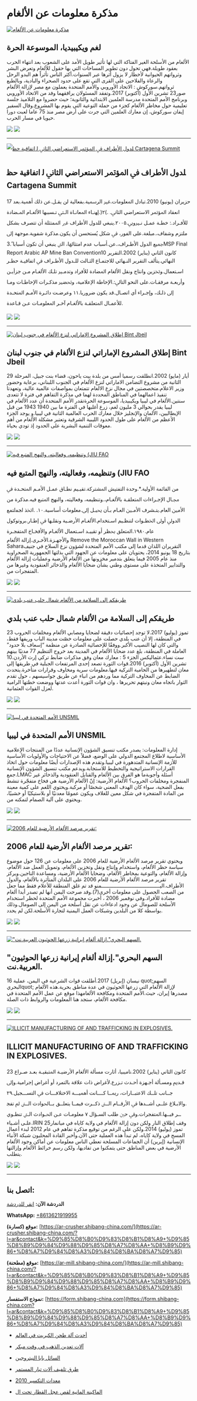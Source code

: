 # مذكرة معلومات عن الألغام

<a href="https://swt.shibang-china.com/?l=ar&img&k=%D9%85%D8%B0%D9%83%D8%B1%D8%A9+%D9%85%D8%B9%D9%84%D9%88%D9%85%D8%A7%D8%AA+%D8%B9%D9%86+%D8%A7%D9%84%D8%A3%D9%84%D8%BA%D8%A7%D9%85" target="_blank">![مذكرة معلومات عن الألغام](http://static.shibang-china.com/all-800x300/1052.jpg)</a>

## لغم ويكيبيديا، الموسوعة الحرة
الألغام من الأسلحة الغير الفتاكة التي لها تأثير طويل الأمد على الشعوب بعد انتهاء الحرب بعقود طويلة.فهي تحول دون تطوير المساحات التي بها حقول للألغام وتعرض البشر وثرواتهم الحيوانية لأخطار لا يزول أثرها عبر السنوات.أكثر الناس تأثراً هم البدو الرحل والرعاة والفلاحين على القرى التي تقع على حدود الصحراء والبادية، وبالطبع ثرواتهم.سوركوش : الاتحاد الأوروبي والأمم المتحدة يعملون مع مصر لإزالة الألغام صور23 تشرين الأول (أكتوبر) 2017.وتفقد المسئولان يرافقهما وفد من الاتحاد الأوروبي وبرنامج الأمم المتحدة مدرسة العلمين الابتدائية والثانوية؛ حيث حضروا مع التلاميذ جلسة تعليمية حول مخاطر الألغام كجزء من حملة التوعية التي يقوم بها المشروع.وقال السفير إيفان سوركوش، إن معارك العلمين التي جرت على أرض مصر منذ 75 عاما لعبت دورا حيويا في مسار الحرب.


<a href="https://whatsapp.shibangsoft.com/WhatsApp.php" target="_blank" title="WhatsApp">![](http://static.shibang-china.com/icon/whatsapp.png)</a> <a href="https://swt.shibang-china.com/?l=ar&icon&k=%D9%85%D8%B0%D9%83%D8%B1%D8%A9+%D9%85%D8%B9%D9%84%D9%88%D9%85%D8%A7%D8%AA+%D8%B9%D9%86+%D8%A7%D9%84%D8%A3%D9%84%D8%BA%D8%A7%D9%85" target="_blank">![](http://static.shibang-china.com/icon/chat-ar.png)</a>

---

<a href="https://swt.shibang-china.com/?l=ar&img&k=%D9%85%D8%B0%D9%83%D8%B1%D8%A9+%D9%85%D8%B9%D9%84%D9%88%D9%85%D8%A7%D8%AA+%D8%B9%D9%86+%D8%A7%D9%84%D8%A3%D9%84%D8%BA%D8%A7%D9%85" target="_blank">![ﻠﺪﻭﻝ ﺍﻷﻃﺮﺍﻑ ﰲ ﺍﳌﺆﲤﺮ ﺍﻻﺳﺘﻌﺮﺍﺿﻲ ﺍﻟﺜﺎﱐ ﻟ ﺍﺗﻔﺎﻗﻴﺔ ﺣﻈ Cartagena Summit](http://static.shibang-china.com/all-800x300/310.jpg)</a>

## ﻠﺪﻭﻝ ﺍﻷﻃﺮﺍﻑ ﰲ ﺍﳌﺆﲤﺮ ﺍﻻﺳﺘﻌﺮﺍﺿﻲ ﺍﻟﺜﺎﱐ ﻟ ﺍﺗﻔﺎﻗﻴﺔ ﺣﻈ Cartagena Summit
17 حزيران (يونيو) 2010.ﺗﺒﺎﺩﻝ ﺍﳌﻌﻠﻮﻣﺎﺕ.ﻏﲑ ﺍﻟﺮﲰﻴﺔ.ﺑﻔﻌﺎﻟﻴﺔ ﻟﻦ ﻳﻘـﻞ.ﻋﻦ ﺫﻟﻚ ﺃﳘﻴﺔ.ﺑﻌﺪ ﺍﻧﻌﻘﺎﺩ ﺍﳌﺆﲤﺮ ﺍﻻﺳﺘﻌﺮﺍﺿﻲ ﺍﻟﺜﺎﱐ. .)٢(.ﺇﻬﻧـﺎﺀ ﺍﳌﻌﺎﻧـﺎﺓ ﺍﻟـﱵ ﺗـﺴﺒﺒﻬﺎ ﺍﻷﻟﻐـﺎﻡ ﺍﳌـﻀﺎﺩﺓ ﻟﻸﻓـﺮﺍﺩ.: ﺧﻄـﺔ ﻋﻤـﻞ ﻧـﲑﻭﰊ.٢٠٠٥.ﻳﻨﺒﻐﻲ ﻟﻠﺪﻭﻝ ﺍﻷﻃﺮﺍﻑ ﻏﲑ ﺍﳌﻤﺘﺜﻠﺔ ﺃﻥ ﺗﺘﺼﺮﻑ ﺑﺸﻜﻞ ﻣﻠﺘﺰﻡ ﻭﺷﻔﺎﻑ،.ﻣﺒﻠﻐﺔ.ﻋﻠﻰ ﺍﻟﻔﻮﺭ، ﰲ ﺷﻜﻞ ﻳُﺴﺘﺤﺴﻦ ﺃﻥ ﻳﻜﻮﻥ.ﻣﺬﻛﺮﺓ ﺷﻔﻮﻳﺔ.ﻣﻮﺟﻬﺔ ﺇﱃ ﲨﻴﻊ ﺍﻟﺪﻭﻝ ﺍﻷﻃـﺮﺍﻑ،.ﻋﻦ.ﺃﺳﺒﺎﺏ ﻋﺪﻡ ﺍﻣﺘﺜﺎﳍﺎ، ﺍﻟﱵ ﻳﻨﺒﻐﻲ ﺃﻥ ﺗﻜﻮﻥ ﺃﺳﺒﺎﺑﺎﹰ.3MSP Final Report Arabic AP Mine Ban Convention10 كانون الثاني (يناير) 2002.اﻟﺘﻘﺮﻳﺮ اﻟﻨﻬﺎﺋﻲ.ﻳﺘﺄﻟﻒ اﻟﺘﻘﺮﻳﺮ اﻟﻨـﻬﺎﺋﻲ ﻟﻼﺟﺘﻤـﺎع اﻟﺜـﺎﻟﺚ ﻟﻠـﺪول اﻷﻃـﺮاف ﰲ اﺗﻔﺎﻗﻴـﺔ ﺣﻈـﺮ اﺳـﺘﻌﻤﺎل.وﲣﺰﻳﻦ واﻧﺘﺎج وﻧﻘﻞ اﻷﻟﻐﺎم اﳌﻀﺎدة ﻟﻸﻓﺮاد وﺗﺪﻣـﲑ ﺗﻠـﻚ اﻷﻟﻐـﺎم ﻣـﻦ ﺟﺰأﻳـﻦ وأرﺑﻌـﺔ ﻣﺮﻓﻘـﺎت.ﻋﻠﻰ اﻟﻨﺤﻮ اﻟﺘﺎﱄ:.اﻹﺣﺎﻃﺔ اﻹﻋﻼﻣﻴﺔ، وﲢﻀﲑ ﻣﺬﻛـﺮات اﻹﺣﺎﻃـﺎت وﻣـﺎ إﱃ ذﻟـﻚ، وإﺟـﺮاء أي اﺗﺼـﺎل.ﻗﺪ ﻳﻜﻮن ﺿﺮورﻳﺎ.١١ وﻋﺮﺿـﺖ داﺋـﺮة اﻷﻣـﻢ اﳌﺘﺤـﺪة ﻟﻸﻋﻤـﺎل اﳌﺘﻌﻠﻘـﺔ ﺑﺎﻷﻟﻐـﺎم آﺧـﺮ اﳌﻌﻠﻮﻣـﺎت ﻋـﻦ ﻗـﺎﻋﺪة.


<a href="https://whatsapp.shibangsoft.com/WhatsApp.php" target="_blank" title="WhatsApp">![](http://static.shibang-china.com/icon/whatsapp.png)</a> <a href="https://swt.shibang-china.com/?l=ar&icon&k=%D9%85%D8%B0%D9%83%D8%B1%D8%A9+%D9%85%D8%B9%D9%84%D9%88%D9%85%D8%A7%D8%AA+%D8%B9%D9%86+%D8%A7%D9%84%D8%A3%D9%84%D8%BA%D8%A7%D9%85" target="_blank">![](http://static.shibang-china.com/icon/chat-ar.png)</a>

---

<a href="https://swt.shibang-china.com/?l=ar&img&k=%D9%85%D8%B0%D9%83%D8%B1%D8%A9+%D9%85%D8%B9%D9%84%D9%88%D9%85%D8%A7%D8%AA+%D8%B9%D9%86+%D8%A7%D9%84%D8%A3%D9%84%D8%BA%D8%A7%D9%85" target="_blank">![إطلاق المشروع الإماراتي لنزع الألغام في جنوب لبنان Bint Jbeil](http://static.shibang-china.com/all-800x300/735.jpg)</a>

## إطلاق المشروع الإماراتي لنزع الألغام في جنوب لبنان Bint Jbeil
29 أيار (مايو) 2002.انطلقت رسميا أمس من بلدة بيت ياحون، قضاء بنت جبيل، المرحلة الثانية من مشروع التضامن الاماراتي لنزع الألغام في الجنوب اللبناني، برعاية وحضور وزير الاعلام.متخصصتين في مجال نزع الالغام تتمتعان بمواصفات عالمية عالية، وتعهدتا تنفيذ اعمالهما في المناطق المحددة لهما في مذكرة التفاهم في فترة لا تتعدى سنتين.الألغام في ليبيا ويكيبيديا، الموسوعة الحرةتقدر الأمم المتحدة أن عدد الألغام في ليبيا يقدر بحوالي 3 مليون لغم، زرع أغلبها في الفترة ما بين 1940 1943 من قبل الإيطاليين، الألمان والإنجليز خلال معارك الحرب العالمية الثانية في ليبيا.و يوجد الجزء الأعظم من الألغام على طول الحدود الليبية الشرقية وتعتبر مشكلة الألغام من أهم معوقات التنمية البشرية على الحدود إذ تودي بحياة.


<a href="https://whatsapp.shibangsoft.com/WhatsApp.php" target="_blank" title="WhatsApp">![](http://static.shibang-china.com/icon/whatsapp.png)</a> <a href="https://swt.shibang-china.com/?l=ar&icon&k=%D9%85%D8%B0%D9%83%D8%B1%D8%A9+%D9%85%D8%B9%D9%84%D9%88%D9%85%D8%A7%D8%AA+%D8%B9%D9%86+%D8%A7%D9%84%D8%A3%D9%84%D8%BA%D8%A7%D9%85" target="_blank">![](http://static.shibang-china.com/icon/chat-ar.png)</a>

---

<a href="https://swt.shibang-china.com/?l=ar&img&k=%D9%85%D8%B0%D9%83%D8%B1%D8%A9+%D9%85%D8%B9%D9%84%D9%88%D9%85%D8%A7%D8%AA+%D8%B9%D9%86+%D8%A7%D9%84%D8%A3%D9%84%D8%BA%D8%A7%D9%85" target="_blank">![وتنظيمه، وفعاليته، والنهج المتبع فيه (JIU FAO](http://static.shibang-china.com/all-800x300/590.jpg)</a>

## وتنظيمه، وفعاليته، والنهج المتبع فيه (JIU FAO
ﻣﻦ ﺍﻟﻘﺎﺋﻤﺔ ﺍﻷﻭﻟﻴﺔ.*.ﻭﺣﺪﺓ ﺍﻟﺘﻔﺘﻴﺶ ﺍﳌﺸﺘﺮﻛﺔ.ﺗﻘﻴـﻴﻢ ﻧﻄـﺎﻕ ﻋﻤـﻞ ﺍﻷﻣـﻢ ﺍﳌﺘﺤـﺪﺓ ﰲ ﳎـﺎﻝ ﺍﻹﺟـﺮﺍﺀﺍﺕ ﺍﳌﺘﻌﻠﻘـﺔ ﺑﺎﻷﻟﻐـﺎﻡ،.ﻭﺗﻨﻈﻴﻤﻪ، ﻭﻓﻌﺎﻟﻴﺘﻪ، ﻭﺍﻟﻨﻬﺞ ﺍﳌﺘﺒﻊ ﻓﻴﻪ.ﻣﺬﻛﺮﺓ ﻣﻦ ﺍﻷﻣﲔ ﺍﻟﻌﺎﻡ.ﻳﺘـﺸﺮﻑ ﺍﻷﻣـﲔ ﺍﻟﻌـﺎﻡ ﺑـﺄﻥ ﳛﻴـﻞ ﺇﱃ.ﻣﻌﻠﻮﻣﺎﺕ ﺃﺳﺎﺳﻴﺔ.١٠. .ﺍﲣﺬ ﺍﺠﻤﻟﺘﻤﻊ ﺍﻟﺪﻭﱄ ﺃﻭﱃ ﺍﳋﻄـﻮﺍﺕ ﻟﺘﻨﻈـﻴﻢ ﺍﺳـﺘﺨﺪﺍﻡ.ﺍﻷﻟﻐـﺎﻡ ﺍﻷﺭﺿـﻴﺔ ﻭﻧﻘﻠـﻬﺎ ﰲ ﺇﻃـﺎﺭ.ﺑﺮﻭﺗﻮﻛﻮﻝ ﻋﺎﻡ.١٩٨٠.ﺍﳌﺘﻌﻠﻖ ﲝﻈﺮ ﺃﻭ ﺗﻘﻴﻴـﺪ ﺍﺳـﺘﻌﻤﺎﻝ ﺍﻷﻟﻐـﺎﻡ ﻭﺍﻷﻓﺨـﺎﺥ ﺍﳌﺘﻔﺠـﺮﺓ ﻭﺍﻷﺟﻬـﺰﺓ.ﺍﻷﺧـﺮﻯ.إزالة الألغام Remove the Moroccan Wall in Western Saharaالتقريران اللذان قدما إلى مكتب الأمم المتحدة لشؤون نزع السلاح في جنيف بتاريخ 18 يونيو 2014، يحتويان على معلومات عن الجهود التي بذلتها الجمهورية الصحراوية منذ عام 2005 فيما يتعلق بتدمير مخزونها من الألغام الأرضية وعمليات إزالة الألغام والتدابير المتخذة على مستوى وطني بشأن ضحايا الألغام والذخائر العنقودية وغيرها من المتفجرات من.


<a href="https://whatsapp.shibangsoft.com/WhatsApp.php" target="_blank" title="WhatsApp">![](http://static.shibang-china.com/icon/whatsapp.png)</a> <a href="https://swt.shibang-china.com/?l=ar&icon&k=%D9%85%D8%B0%D9%83%D8%B1%D8%A9+%D9%85%D8%B9%D9%84%D9%88%D9%85%D8%A7%D8%AA+%D8%B9%D9%86+%D8%A7%D9%84%D8%A3%D9%84%D8%BA%D8%A7%D9%85" target="_blank">![](http://static.shibang-china.com/icon/chat-ar.png)</a>

---

<a href="https://swt.shibang-china.com/?l=ar&img&k=%D9%85%D8%B0%D9%83%D8%B1%D8%A9+%D9%85%D8%B9%D9%84%D9%88%D9%85%D8%A7%D8%AA+%D8%B9%D9%86+%D8%A7%D9%84%D8%A3%D9%84%D8%BA%D8%A7%D9%85" target="_blank">![طريقكم إلى السلامة من الألغام شمال حلب عنب بلدي](http://static.shibang-china.com/all-800x300/1147.jpg)</a>

## طريقكم إلى السلامة من الألغام شمال حلب عنب بلدي
23 تموز (يوليو) 2017.لا توجد إحصائيات دقيقة لضحايا ومصابي الألغام ومخلفات الحروب في المنطقة، إلا أن عنب بلدي حصلت على معلومات خصّت مدينة الباب وريفها فقط، والتي كان لها النصيب الأكبر.ووفقًا للإحصائية الصادرة عن منظمة “إسعاف بلا حدود” العاملة في المنطقة، بلغ عدد ضحايا الألغام في المدينة بعد خروج التنظيم 77 مدنيًا بينهم ست نساء.عثماليكس الجزء 5 : معارك معان وفق مذكرات ضابط تركي إرث الأردن.10 تشرين الأول (أكتوبر) 2016.قوات الثورة تصعد إحدى المرتفعات الجبلية في طريقها إلى معان لتطهيرها من الحامية التركية فيها.معلومات سرية ومخاوف وقرارات متأخرة.يتحدث الضابط عن المخاوف التركية مما وردهم من انباء عن طريق جواسيسهم ، حول تقدم الثوار باتجاه معان ونيتهم تحريرها ، وان قوات الثورة أعدت عدتها ووضعت خطتها الرامية لعزل القوات العثمانية.


<a href="https://whatsapp.shibangsoft.com/WhatsApp.php" target="_blank" title="WhatsApp">![](http://static.shibang-china.com/icon/whatsapp.png)</a> <a href="https://swt.shibang-china.com/?l=ar&icon&k=%D9%85%D8%B0%D9%83%D8%B1%D8%A9+%D9%85%D8%B9%D9%84%D9%88%D9%85%D8%A7%D8%AA+%D8%B9%D9%86+%D8%A7%D9%84%D8%A3%D9%84%D8%BA%D8%A7%D9%85" target="_blank">![](http://static.shibang-china.com/icon/chat-ar.png)</a>

---

<a href="https://swt.shibang-china.com/?l=ar&img&k=%D9%85%D8%B0%D9%83%D8%B1%D8%A9+%D9%85%D8%B9%D9%84%D9%88%D9%85%D8%A7%D8%AA+%D8%B9%D9%86+%D8%A7%D9%84%D8%A3%D9%84%D8%BA%D8%A7%D9%85" target="_blank">![الأمم المتحدة في ليبيا UNSMIL](http://static.shibang-china.com/all-800x300/24.jpg)</a>

## الأمم المتحدة في ليبيا UNSMIL
إدارة المعلومات: يصدر مكتب تنسيق الشؤون الإنسانية عددًا من المنتجات الإعلامية الأساسية لاطلاع المجتمع الدولي على الوضع، فضلاً عن الاحتياجات والأولويات الأساسية للأزمة الإنسانية المتدهورة في ليبيا.وتقدم هذه الإصدارات أيضًا معلومات حول اتخاذ القرارات الاستراتيجية والتخطيط للاستجابة.ويدعم مكتب تنسيق الشؤون الإنسانية جمع.LMAC أسئلة وأجوبةما هو الفرق بين الألغام والقنابل العنقودية والذخائر غير المنفجرة ومخلفات الحروب؟ الألغام الأرضية: إنّ الألغام الأرضية هي فخاخ متفجّرة تنشط بفعل الضحية، سواء كان الهدف المعني شخصًا أو مركبة.ويحتوي اللغم على كمية معينة من المادة المتفجرة في شكل معين للغلاف ويكون عمومًا معدنيًا أو بلاستيكيًا أو خشبيًا، ويحتوي على آلية الصمام لتمكنه من.


<a href="https://whatsapp.shibangsoft.com/WhatsApp.php" target="_blank" title="WhatsApp">![](http://static.shibang-china.com/icon/whatsapp.png)</a> <a href="https://swt.shibang-china.com/?l=ar&icon&k=%D9%85%D8%B0%D9%83%D8%B1%D8%A9+%D9%85%D8%B9%D9%84%D9%88%D9%85%D8%A7%D8%AA+%D8%B9%D9%86+%D8%A7%D9%84%D8%A3%D9%84%D8%BA%D8%A7%D9%85" target="_blank">![](http://static.shibang-china.com/icon/chat-ar.png)</a>

---

<a href="https://swt.shibang-china.com/?l=ar&img&k=%D9%85%D8%B0%D9%83%D8%B1%D8%A9+%D9%85%D8%B9%D9%84%D9%88%D9%85%D8%A7%D8%AA+%D8%B9%D9%86+%D8%A7%D9%84%D8%A3%D9%84%D8%BA%D8%A7%D9%85" target="_blank">![تقرير مرصد الألغام الأرضية للعام 2006:](http://static.shibang-china.com/all-800x300/98.jpg)</a>

## تقرير مرصد الألغام الأرضية للعام 2006:
ويحتوي تقرير مرصد الألغام الأرضية للعام 2006 على معلومات عن 126 حول موضوع سياسة حظر الألغام، واستخدام وإنتاج ونقل وتخزين الألغام، وتمويل العمل ضد الألغام، وإزالة الألغام، والتوعية بمخاطر الألغام، وضحايا الألغام الأرضية، ومساعدة الناجين.ويركز تقرير مرصد الألغام الأرضية للعام 2006 على البلدان المتأثرة بالألغام، والدول الأطراف.اليـــــــــــــــــــــــــــــــــــــــمنو قد تم غلق المنطقة للأعلام فقط مما جعل من الصعب الحصول على معلومات أخرى(7).وقد صرحت اليمن أنها لم تصدر أبدا ألغام مضادة للأفراد.وفي نوفمبر 2006 ، أخبرت مجموعة الأمم المتحدة لحظر استخدام الأسلحة للصومال عن وجود ادعاءات عن نقل أسلحة من اليمن إلى الصومال.وذلك بواسطة كلا من البلدين وشبكات العمل اليمنية لتجارة الأسلحة.لكن لم يحدد.


<a href="https://whatsapp.shibangsoft.com/WhatsApp.php" target="_blank" title="WhatsApp">![](http://static.shibang-china.com/icon/whatsapp.png)</a> <a href="https://swt.shibang-china.com/?l=ar&icon&k=%D9%85%D8%B0%D9%83%D8%B1%D8%A9+%D9%85%D8%B9%D9%84%D9%88%D9%85%D8%A7%D8%AA+%D8%B9%D9%86+%D8%A7%D9%84%D8%A3%D9%84%D8%BA%D8%A7%D9%85" target="_blank">![](http://static.shibang-china.com/icon/chat-ar.png)</a>

---

<a href="https://swt.shibang-china.com/?l=ar&img&k=%D9%85%D8%B0%D9%83%D8%B1%D8%A9+%D9%85%D8%B9%D9%84%D9%88%D9%85%D8%A7%D8%AA+%D8%B9%D9%86+%D8%A7%D9%84%D8%A3%D9%84%D8%BA%D8%A7%D9%85" target="_blank">![&quot;السهم البحري&quot;.إزالة ألغام إيرانية زرعها الحوثيون العربية.نت.](http://static.shibang-china.com/all-800x300/413.jpg)</a>

## &quot;السهم البحري&quot;.إزالة ألغام إيرانية زرعها الحوثيون العربية.نت.
16 نيسان (إبريل) 2017.أطلقت قوات الشرعية في اليمن، عملية quot;السهم البحريquot; لإزالة الألغام التي زرعها الحوثيون في عدة مناطق بحرية.هذه الألغام مصدرها إيران، حيث.الأمم المتحدة ومكافحة الألغامهذا موقع عن عمل الأمم المتحدة في مكافحة الألغام، ستجد هنا المعلومات والروابط ذات الصلة.


<a href="https://whatsapp.shibangsoft.com/WhatsApp.php" target="_blank" title="WhatsApp">![](http://static.shibang-china.com/icon/whatsapp.png)</a> <a href="https://swt.shibang-china.com/?l=ar&icon&k=%D9%85%D8%B0%D9%83%D8%B1%D8%A9+%D9%85%D8%B9%D9%84%D9%88%D9%85%D8%A7%D8%AA+%D8%B9%D9%86+%D8%A7%D9%84%D8%A3%D9%84%D8%BA%D8%A7%D9%85" target="_blank">![](http://static.shibang-china.com/icon/chat-ar.png)</a>

---

<a href="https://swt.shibang-china.com/?l=ar&img&k=%D9%85%D8%B0%D9%83%D8%B1%D8%A9+%D9%85%D8%B9%D9%84%D9%88%D9%85%D8%A7%D8%AA+%D8%B9%D9%86+%D8%A7%D9%84%D8%A3%D9%84%D8%BA%D8%A7%D9%85" target="_blank">![ILLICIT MANUFACTURING OF AND TRAFFICKING IN EXPLOSIVES.](http://static.shibang-china.com/all-800x300/394.jpg)</a>

## ILLICIT MANUFACTURING OF AND TRAFFICKING IN EXPLOSIVES.
23 كانون الثاني (يناير) 2002.ﻧﺎﻣﻴﺒﻴﺎ، أﺛﺎرت ﻣﺴﺄﻟﺔ اﻷﻟﻐﺎم اﻷرﺿﻴـﺔ اﳌﺘﺒﻘﻴـﺔ ﺑﻌـﺪ ﺻـﺮاع ﻗـﺪﱘ وﻣﺴـﺄﻟﺔ أﺟـﻬﺰة أﺣـﺪث ﺗـﺰرع.ﻷﻏﺮاض ذات ﻋﻼﻗﺔ ﺑﺎﻟﺘﻤﺮد أو أﻏﺮاض إﺟﺮاﻣﻴﺔ.وإﱃ ﺟــﺎﻧﺐ ﺗﻠــﻚ اﻻﻋﺘﺒــﺎرات، رﲟــﺎ ﻛــــﺎﻧﺖ أﳘﻴـــﺔ اﻻﺧﺘﻼﻓـــﺎت ﰲ اﻟﺘﺴـــﺠﻴﻞ.٢٩ .واﻻﺑـﻼغ ﻋﻠــﻰ أﺷــﺪﻫﺎ ﰲ اﻷرﻗــﺎم اﻟــﱵ ذﻛــﺮت ﻓﻴﻤــﺎ ﻳﺘﻌﻠــﻖ ﺑــﺎﳊﻮادث اﻟــﱵ ﱂ ﺗﻔﺠ ــﺮ ﻓﻴــﻬﺎ.اﳌﺘﻔﺠﺮات.وﰲ ﺣﲔ ﻃﻠﺐ اﻟﺴـﺆال ٧ ﻣﻌﻠﻮﻣـﺎت ﻋـﻦ اﳊـﻮادث اﻟـﱵ ﺗﻨﻄـﻮي ﻋﻠـﻰ أﺷـﻴﺎء.IRIN وقف إطلاق النار ولكن دون إزالة الألغام في ولاية كاياه في ميانمار25 تموز (يوليو) 2014.ولكن على الرغم من توقيع مذكرة تفاهم في عام 2012 لبدء أعمال المسح في ولاية كاياه، لم تبدأ هذه العملية حتى الآن.وأخبر القادة المحليون شبكة الأنباء الإنسانية (إيرين) أن الجماعات المسلحة تعطي الناس معلومات عن أماكن وجود الألغام الأرضية في بعض المناطق حتى يتمكنوا من تفاديها، ولكن رسم خرائط الألغام وإزالتها يتطلب.


<a href="https://whatsapp.shibangsoft.com/WhatsApp.php" target="_blank" title="WhatsApp">![](http://static.shibang-china.com/icon/whatsapp.png)</a> <a href="https://swt.shibang-china.com/?l=ar&icon&k=%D9%85%D8%B0%D9%83%D8%B1%D8%A9+%D9%85%D8%B9%D9%84%D9%88%D9%85%D8%A7%D8%AA+%D8%B9%D9%86+%D8%A7%D9%84%D8%A3%D9%84%D8%BA%D8%A7%D9%85" target="_blank">![](http://static.shibang-china.com/icon/chat-ar.png)</a>

---
## اتصل بنا:

**الدردشة الآن:** [انقر للدردشة](https://swt.shibang-china.com?l=ar&contact&k=%D9%85%D8%B0%D9%83%D8%B1%D8%A9+%D9%85%D8%B9%D9%84%D9%88%D9%85%D8%A7%D8%AA+%D8%B9%D9%86+%D8%A7%D9%84%D8%A3%D9%84%D8%BA%D8%A7%D9%85)

**WhatsApp:**  [+8613621919955](https://whatsapp.shibangsoft.com/WhatsApp.php)

**موقع (كسارة):** [https://ar-crusher.shibang-china.com/](https://ar-crusher.shibang-china.com/?l=ar&contact&k=%D9%85%D8%B0%D9%83%D8%B1%D8%A9+%D9%85%D8%B9%D9%84%D9%88%D9%85%D8%A7%D8%AA+%D8%B9%D9%86+%D8%A7%D9%84%D8%A3%D9%84%D8%BA%D8%A7%D9%85)

**موقع (مطحنة):** [https://ar-mill.shibang-china.com/](https://ar-mill.shibang-china.com/?l=ar&contact&k=%D9%85%D8%B0%D9%83%D8%B1%D8%A9+%D9%85%D8%B9%D9%84%D9%88%D9%85%D8%A7%D8%AA+%D8%B9%D9%86+%D8%A7%D9%84%D8%A3%D9%84%D8%BA%D8%A7%D9%85)

**نموذج الاستفسار:** [https://form.shibang-china.com](https://form.shibang-china.com?l=ar&contact&k=%D9%85%D8%B0%D9%83%D8%B1%D8%A9+%D9%85%D8%B9%D9%84%D9%88%D9%85%D8%A7%D8%AA+%D8%B9%D9%86+%D8%A7%D9%84%D8%A3%D9%84%D8%BA%D8%A7%D9%85)

* [أحدث آلة طحن الكبريت في العالم](../23/%D8%A3%D8%AD%D8%AF%D8%AB%20%D8%A2%D9%84%D8%A9%20%D8%B7%D8%AD%D9%86%20%D8%A7%D9%84%D9%83%D8%A8%D8%B1%D9%8A%D8%AA%20%D9%81%D9%8A%20%D8%A7%D9%84%D8%B9%D8%A7%D9%84%D9%85.md)

* [آلات تعدين الذهب في وقت مبكر](../23/%D8%A2%D9%84%D8%A7%D8%AA%20%D8%AA%D8%B9%D8%AF%D9%8A%D9%86%20%D8%A7%D9%84%D8%B0%D9%87%D8%A8%20%D9%81%D9%8A%20%D9%88%D9%82%D8%AA%20%D9%85%D8%A8%D9%83%D8%B1.md)

* [السائل بابا النيتروجين](../24/%D8%A7%D9%84%D8%B3%D8%A7%D8%A6%D9%84%20%D8%A8%D8%A7%D8%A8%D8%A7%20%D8%A7%D9%84%D9%86%D9%8A%D8%AA%D8%B1%D9%88%D8%AC%D9%8A%D9%86.md)

* [طرق تلفيف ألات تبار المستمر](../21/%D8%B7%D8%B1%D9%82%20%D8%AA%D9%84%D9%81%D9%8A%D9%81%20%D8%A3%D9%84%D8%A7%D8%AA%20%D8%AA%D8%A8%D8%A7%D8%B1%20%D8%A7%D9%84%D9%85%D8%B3%D8%AA%D9%85%D8%B1.md)

* [2010 معدات التكسير](../24/2010%20%D9%85%D8%B9%D8%AF%D8%A7%D8%AA%20%D8%A7%D9%84%D8%AA%D9%83%D8%B3%D9%8A%D8%B1.md)

* [الماكينة المانية لقص عجل القطار تحت ال](../21/%D8%A7%D9%84%D9%85%D8%A7%D9%83%D9%8A%D9%86%D8%A9%20%D8%A7%D9%84%D9%85%D8%A7%D9%86%D9%8A%D8%A9%20%D9%84%D9%82%D8%B5%20%D8%B9%D8%AC%D9%84%20%D8%A7%D9%84%D9%82%D8%B7%D8%A7%D8%B1%20%D8%AA%D8%AD%D8%AA%20%D8%A7%D9%84.md)